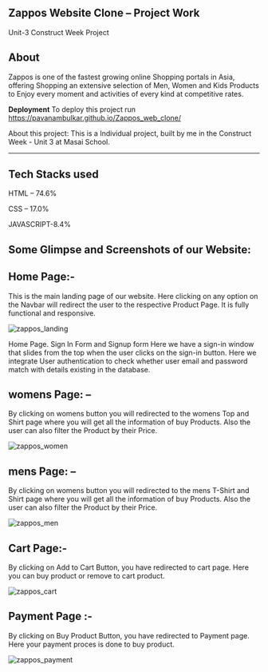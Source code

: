 **Zappos Website Clone – Project Work**
-------------------------------------------
Unit-3 Construct Week Project

## About

Zappos is one of the fastest growing online Shopping portals in Asia, offering Shopping an extensive selection of Men, Women and Kids Products to Enjoy every moment and activities of every kind at competitive rates. 

**Deployment**
To deploy this project run https://pavanambulkar.github.io/Zappos_web_clone/

About this project: This is a Individual project, built by me in the Construct Week - Unit 3 at Masai School.

---------------------------------------------------------------------------


Tech Stacks used
---------------------------------------------------------------------------------
HTML – 74.6%

CSS – 17.0%

JAVASCRIPT-8.4%

Some Glimpse and Screenshots of our Website:
----------------------------------------------------------------------------

Home Page:- 
---------------------------------------------------------------------------------
This is the main landing page of our website. Here clicking on any option on the Navbar will redirect the user to the respective Product Page. It is fully functional and responsive.

![zappos_landing](https://user-images.githubusercontent.com/86622779/174125139-47161eb0-1935-4b45-a933-ac62939c38ba.png)

Home Page. Sign In Form and Signup form Here we have a sign-in window that slides from the top when the user clicks on the sign-in button. Here we integrate User authentication to check whether user email and password match with details existing in the database.


womens Page: –
-------------------------------------------------------------------------------------------------
By clicking on womens button you will redirected to the womens Top and Shirt page where you will get all the information of buy Products. Also the user can also filter the Product by their Price.

![zappos_women](https://user-images.githubusercontent.com/86622779/174125843-e7990739-b909-4fd1-ad3a-2fd758e2e536.png)

mens Page: –
-------------------------------------------------------------------------------------------------
By clicking on womens button you will redirected to the mens T-Shirt and Shirt page where you will get all the information of buy Products. Also the user can also filter the Product by their Price.

![zappos_men](https://user-images.githubusercontent.com/86622779/174126033-fe65901d-4d93-4a5d-9d0f-30db0866f614.png)

Cart Page:-
----------------------------------------------------------------------------------------------
By clicking on Add to Cart Button, you have redirected to cart page. Here you can buy product or remove to cart product.

![zappos_cart](https://user-images.githubusercontent.com/86622779/174126510-bc02ed13-9352-4d20-b5df-3c0018a74632.png)

Payment Page :- 
---------------------------------------------------------------------------------------------------------------------------
By clicking on Buy Product Button, you have redirected to Payment page. Here your payment proces is done to buy product.

![zappos_payment](https://user-images.githubusercontent.com/86622779/174127067-075afe62-8596-4ff5-bffa-acf29b9ad6b8.png)

